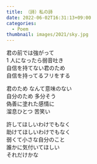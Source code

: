 ```yaml
---
title: （詩）私の詩
date: 2022-06-02T16:31:13+09:00
categories:
  - Poem
thumbnail: images/2021/sky.jpg
---
```


君の前では強がって  
1 人になったら弱音吐き  
自信を持てない君のため  
自信を持ってるフリをする

君のため なんて意味のない  
自分のため 多分そう  
偽善に塗れた感情に  
溜息ひとつ 苦笑い

許してほしいわけでもなく  
助けてほしいわけでもなく  
弱くて小さな自分のこと  
誰かに気付いてほしい  
それだけかな
